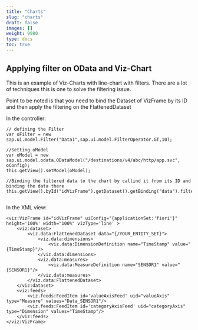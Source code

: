 ```yaml
---
title: "Charts"
slug: "charts"
draft: false
images: []
weight: 9980
type: docs
toc: true
---
```


## Applying filter on OData and Viz-Chart

This is an example of Viz-Charts with line-chart with filters. There are a lot of techniques this is one to solve the filtering issue.

Point to be noted is that you need to bind the Dataset of VizFrame by its ID and then apply the filtering on the FlattenedDataset  

In the controller:

        
    // defining the Filter
    var oFilter = new sap.ui.model.Filter("Data1",sap.ui.model.FilterOperator.GT,10);

    //Setting oModel
    var oModel = new sap.ui.model.odata.ODataModel("/destinations/v4/abc/http/app.svc", oConfig);
    this.getView().setModel(oModel);

    //Binding the filtered data to the chart by callind it from its ID and binding the data there
    this.getView().byId("idVizFrame").getDataset().getBinding("data").filter([oFilter]);
                        ﻿​

In the XML view:

    <viz:VizFrame id="idVizFrame" uiConfig="{applicationSet:'fiori'}" height='100%' width="100%" vizType='line' >    
        <viz:dataset>    
            <viz.data:FlattenedDataset data="{/YOUR_ENTITY_SET}">
                <viz.data:dimensions>
                    <viz.data:DimensionDefinition name="TimeStamp" value="{TimeStamp}"/>
                </viz.data:dimensions>
                <viz.data:measures>
                    <viz.data:MeasureDefinition name="SENSOR1" value="{SENSOR1}"/>
                </viz.data:measures>
            </viz.data:FlattenedDataset>
        </viz:dataset>
        <viz:feeds>
            <viz.feeds:FeedItem id='valueAxisFeed' uid="valueAxis" type="Measure" values="Data_SENSOR1"/>
            <viz.feeds:FeedItem id='categoryAxisFeed' uid="categoryAxis" type="Dimension" values="TimeStamp"/>
        </viz:feeds>
    </viz:VizFrame>

